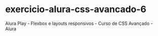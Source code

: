 # exercicio-alura-css-avancado-6
Alura Play - Flexbox e layouts responsivos - Curso de CSS Avançado - Alura
